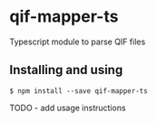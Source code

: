 # qif-mapper-ts

Typescript module to parse QIF files

## Installing and using

`$ npm install --save qif-mapper-ts`

TODO - add usage instructions